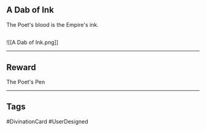 ## A Dab of Ink
The Poet's blood is the Empire's ink.
## 
![[A Dab of Ink.png]]

---
## Reward
The Poet's Pen

---
## Tags
#DivinationCard
#UserDesigned